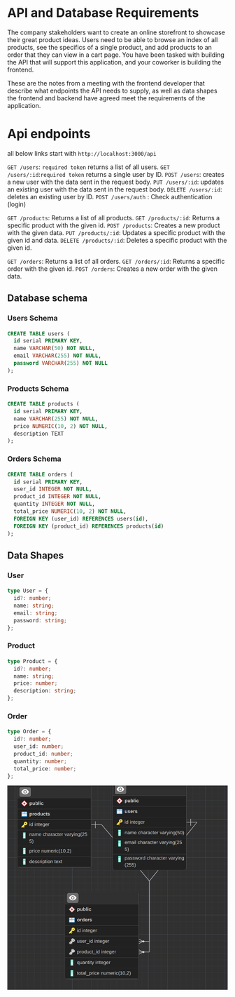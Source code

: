 # API and Database Requirements

The company stakeholders want to create an online storefront to showcase their great product ideas. Users need to be able to browse an index of all products, see the specifics of a single product, and add products to an order that they can view in a cart page. You have been tasked with building the API that will support this application, and your coworker is building the frontend.

These are the notes from a meeting with the frontend developer that describe what endpoints the API needs to supply, as well as data shapes the frontend and backend have agreed meet the requirements of the application.

# Api endpoints

all below links start with `http://localhost:3000/api`

`GET /users`: `required token` returns a list of all users.
`GET /users/:id`:`required token` returns a single user by ID.
`POST /users`: creates a new user with the data sent in the request body.
`PUT /users/:id`: updates an existing user with the data sent in the request body.
`DELETE /users/:id`: deletes an existing user by ID.
`POST /users/auth` : Check authentication (login)

`GET /products`: Returns a list of all products.
`GET /products/:id`: Returns a specific product with the given id.
`POST /products`: Creates a new product with the given data.
`PUT /products/:id`: Updates a specific product with the given id and data.
`DELETE /products/:id`: Deletes a specific product with the given id.

`GET /orders`: Returns a list of all orders.
`GET /orders/:id`: Returns a specific order with the given id.
`POST /orders`: Creates a new order with the given data.

## Database schema

### Users Schema

```sql
CREATE TABLE users (
  id serial PRIMARY KEY,
  name VARCHAR(50) NOT NULL,
  email VARCHAR(255) NOT NULL,
  password VARCHAR(255) NOT NULL
);
```

### Products Schema

```sql
CREATE TABLE products (
  id serial PRIMARY KEY,
  name VARCHAR(255) NOT NULL,
  price NUMERIC(10, 2) NOT NULL,
  description TEXT
);
```

### Orders Schema

```sql
CREATE TABLE orders (
  id serial PRIMARY KEY,
  user_id INTEGER NOT NULL,
  product_id INTEGER NOT NULL,
  quantity INTEGER NOT NULL,
  total_price NUMERIC(10, 2) NOT NULL,
  FOREIGN KEY (user_id) REFERENCES users(id),
  FOREIGN KEY (product_id) REFERENCES products(id)
);
```

## Data Shapes

### User

```typescript
type User = {
  id?: number;
  name: string;
  email: string;
  password: string;
};
```

### Product

```typescript
type Product = {
  id?: number;
  name: string;
  price: number;
  description: string;
};
```

### Order

```typescript
type Order = {
  id?: number;
  user_id: number;
  product_id: number;
  quantity: number;
  total_price: number;
};
```

![img](./src/types/Schema.png)
